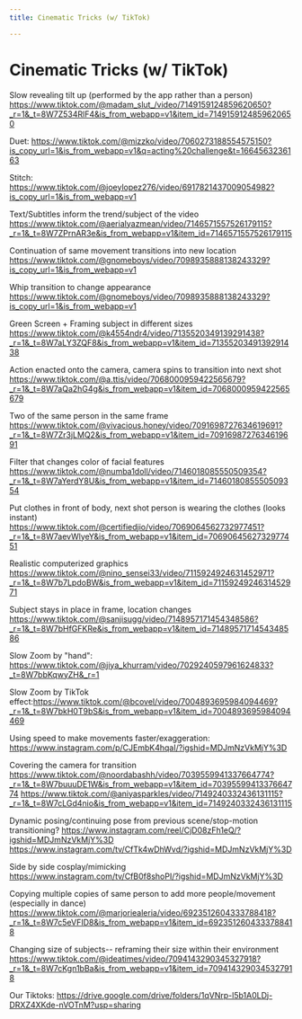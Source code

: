 ```yaml
---
title: Cinematic Tricks (w/ TikTok)

---
```


# Cinematic Tricks (w/ TikTok)
Slow revealing tilt up (performed by the app rather than a person)
https://www.tiktok.com/@madam_slut_/video/7149159124859620650?_r=1&_t=8W7Z534RlF4&is_from_webapp=v1&item_id=7149159124859620650 

Duet:
https://www.tiktok.com/@mizzko/video/7060273188554575150?is_copy_url=1&is_from_webapp=v1&q=acting%20challenge&t=1664563236163

Stitch:
https://www.tiktok.com/@joeylopez276/video/6917821437009054982?is_copy_url=1&is_from_webapp=v1



Text/Subtitles inform the trend/subject of the video
https://www.tiktok.com/@aerialyazmean/video/7146571557526179115?_r=1&_t=8W7ZPrnAR3e&is_from_webapp=v1&item_id=7146571557526179115

Continuation of same movement transitions into new location
https://www.tiktok.com/@gnomeboys/video/7098935888138243329?is_copy_url=1&is_from_webapp=v1

Whip transition to change appearance
https://www.tiktok.com/@gnomeboys/video/7098935888138243329?is_copy_url=1&is_from_webapp=v1

Green Screen + Framing subject in different sizes 
https://www.tiktok.com/@k4554ndr4/video/7135520349139291438?_r=1&_t=8W7aLY3ZQF8&is_from_webapp=v1&item_id=7135520349139291438

Action enacted onto the camera, camera spins to transition into next shot
https://www.tiktok.com/@a.ttis/video/7068000959422565679?_r=1&_t=8W7aQa2hG4g&is_from_webapp=v1&item_id=7068000959422565679

Two of the same person in the same frame
https://www.tiktok.com/@vivacious.honey/video/7091698727634619691?_r=1&_t=8W7Zr3jLMQ2&is_from_webapp=v1&item_id=7091698727634619691

Filter that changes color of facial features
https://www.tiktok.com/@numba1doll/video/7146018085550509354?_r=1&_t=8W7aYerdY8U&is_from_webapp=v1&item_id=7146018085550509354

Put clothes in front of body, next shot person is wearing the clothes (looks instant)
https://www.tiktok.com/@certifiedjio/video/7069064562732977451?_r=1&_t=8W7aevWlyeY&is_from_webapp=v1&item_id=7069064562732977451

Realistic computerized graphics
https://www.tiktok.com/@nino_sensei33/video/7115924924631452971?_r=1&_t=8W7b7LpdoBW&is_from_webapp=v1&item_id=7115924924631452971 

Subject stays in place in frame, location changes
https://www.tiktok.com/@sanjisugg/video/7148957171454348586?_r=1&_t=8W7bHfGFKRe&is_from_webapp=v1&item_id=7148957171454348586 

Slow Zoom by "hand": https://www.tiktok.com/@jiya_khurram/video/7029240597961624833?_t=8W7bbKqwyZH&_r=1

Slow Zoom by TikTok effect:https://www.tiktok.com/@bcovel/video/7004893695984094469?_r=1&_t=8W7bkH0T9bS&is_from_webapp=v1&item_id=7004893695984094469

Using speed to make movements faster/exaggeration: 
https://www.instagram.com/p/CJEmbK4hqaI/?igshid=MDJmNzVkMjY%3D

Covering the camera for transition
https://www.tiktok.com/@noordabashh/video/7039559941337664774?_r=1&_t=8W7buuuDE1W&is_from_webapp=v1&item_id=7039559941337664774
https://www.tiktok.com/@aniyasparkles/video/7149240332436131115?_r=1&_t=8W7cLGd4nio&is_from_webapp=v1&item_id=7149240332436131115

Dynamic posing/continuing pose from previous scene/stop-motion transitioning?
https://www.instagram.com/reel/CjD08zFh1eQ/?igshid=MDJmNzVkMjY%3D
https://www.instagram.com/tv/CfTk4wDhWvd/?igshid=MDJmNzVkMjY%3D


Side by side cosplay/mimicking https://www.instagram.com/tv/CfB0f8shoPI/?igshid=MDJmNzVkMjY%3D

Copying multiple copies of same person to add more people/movement (especially in dance)
https://www.tiktok.com/@marjoriealeria/video/6923512604333788418?_r=1&_t=8W7c5eVFID8&is_from_webapp=v1&item_id=6923512604333788418

Changing size of subjects-- reframing their size within their environment
https://www.tiktok.com/@ideatimes/video/7094143290345327918?_r=1&_t=8W7cKgn1bBa&is_from_webapp=v1&item_id=7094143290345327918

Our Tiktoks:
https://drive.google.com/drive/folders/1qVNrp-l5b1A0LDj-DRXZ4XKde-nVOTnM?usp=sharing
